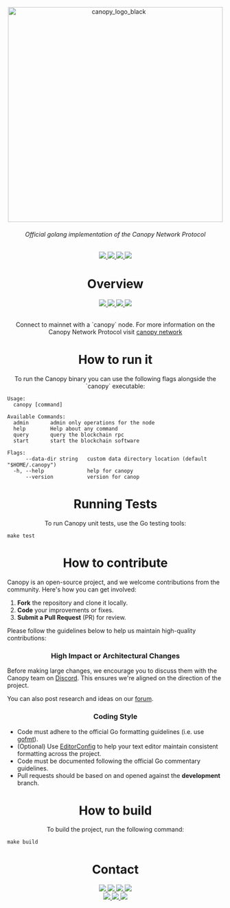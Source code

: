 <div align="center">
  <a href="https://www.canopynetwork.org">
    <img src="https://github.com/user-attachments/assets/b8d6f342-c18b-492e-b87f-06755f775c5f" alt="canopy_logo_black" width="500"/>
  </a>
</div>
<h6 align="center">Official golang implementation of the Canopy Network Protocol </h6>
<div align="center">
  <a href="https://godoc.org/github.com/canopy-network/canopy">
    <img src="https://img.shields.io/badge/godoc-reference-white.svg"/>
  </a>
  <a href="https://canopynetwork.org">
      <img src="https://img.shields.io/badge/getting started-guide-white"/>
    </a>
  <a href="https://golang.org">
  <img  src="https://img.shields.io/badge/golang-v1.21-white.svg"/>
    </a>
  <a href="https://nextjs.org/" >
    <img src="https://img.shields.io/badge/next js-v14.2.3-white.svg"/>
  </a>
</div>

<h1 align="center"> Overview</h1>
  <div align="center">
    <a href="https://opensource.org/licenses/MIT">
      <img src="https://img.shields.io/badge/License-TBD-white.svg"/>
    </a>
     <a href="https://docs.docker.com/compose/">
      <img src="https://img.shields.io/badge/testing-docker compose-white"/>
    </a>
    <a href="https://github.com/canopy-network/canopy/releases">
      <img src="https://img.shields.io/badge/platform-linux%20%7C%20macos-white.svg"/>
    </a>
     <a href="https://docs.docker.com/compose/">
      <img src="https://img.shields.io/badge/status-prelaunch-white"/>
    </a>
  </div>
<br />
<p align="center">Connect to mainnet with a `canopy` node. For more information on the Canopy Network Protocol visit <a href="https://canopynetwork.org">canopy network</a> </p>

<h1 align="center">How to run it</h1>

<p align="center">To run the Canopy binary you can use the following flags alongside the `canopy` executable:</p>

<pre><code>Usage:
  canopy [command]

Available Commands:
  admin       admin only operations for the node
  help        Help about any command
  query       query the blockchain rpc
  start       start the blockchain software

Flags:
      --data-dir string   custom data directory location (default "$HOME/.canopy")
  -h, --help              help for canopy
      --version           version for canop
</code></pre>

<h1 align="center">Running Tests</h1>

<p align="center">To run Canopy unit tests, use the Go testing tools:</p>

<pre><code>make test</code></pre>

<h1 align="center">How to contribute</h1>

<p>Canopy is an open-source project, and we welcome contributions from the community. Here's how you can get involved:</p>

<ol>
  <li><b>Fork</b> the repository and clone it locally.</li>
  <li><b>Code</b> your improvements or fixes.</li>
  <li><b>Submit a Pull Request</b> (PR) for review.</li>
</ol>

<p>Please follow the guidelines below to help us maintain high-quality contributions:</p>

<h3 align="center">High Impact or Architectural Changes</h3>

<p>Before making large changes, we encourage you to discuss them with the Canopy team on <a href="https://discord.gg/pNcSJj7Wdh">Discord</a>. This ensures we're aligned on the direction of the project.</p>

<p>You can also post research and ideas on our <a href="https://research.canopynetwork.org">forum</a>.</p>

<h3 align="center">Coding Style</h3>

<ul>
  <li>Code must adhere to the official Go formatting guidelines (i.e. use <a href="https://golang.org/cmd/gofmt">gofmt</a>).</li>
  <li>(Optional) Use <a href="https://editorconfig.org">EditorConfig</a> to help your text editor maintain consistent formatting across the project.</li>
  <li>Code must be documented following the official Go commentary guidelines.</li>
  <li>Pull requests should be based on and opened against the <b>development</b> branch.</li>
</ul>

<h1 align="center">How to build</h1>

<p align="center">To build the project, run the following command:</p>

<pre><code>make build</code></pre>

<h1 align="center">Contact</h1>
<div align="center">
  <a href="https://github.com/canopy-network/canopy/releases">
      <img src="https://img.shields.io/github/release-pre/canopy-network/canopy.svg"/>
    </a>
    <a href="https://goreportcard.com/report/github.com/canopy-network/canopy">
      <img src="https://goreportcard.com/badge/github.com/canopy-network/canopy"/>
    </a>
    <a href="https://github.com/canopy-network/canopy/pulse">
      <img src="https://img.shields.io/github/contributors/canopy-network/canopy.svg"/>
    </a>
    <a href="https://github.com/canopy-network/canopy/pulse">
      <img src="https://img.shields.io/github/last-commit/canopy-network/canopy.svg"/>
    </a>
  <br />
  <a href="https://x.com/CNPYNetwork">
    <img src="https://img.shields.io/twitter/url/http/shields.io.svg?style=social">
  </a>
  <a href="https://t.me/cnpynetwork">
    <img src="https://img.shields.io/badge/Telegram-blue.svg">
  </a>
  <a href="https://discord.gg/pNcSJj7Wdh">
    <img src="https://img.shields.io/badge/discord-online-blue.svg">
  </a>
</div>
